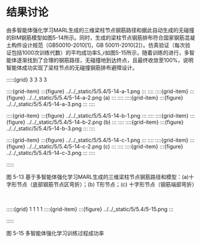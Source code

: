 # 结果讨论

由多智能体强化学习MARL生成的三维梁柱节点钢筋路径和据此自动生成的无碰撞的BIM钢筋模型如图5-14所示。同时，生成的梁柱节点钢筋排布符合国家钢筋混凝土构件设计规范（GB50010-2010[1]，GB 50011-2010[2]）。仿真验证（每次验证包括1000次训练代数）的平均成功率S_r如图5-15所示，随着训练的进行，多智能体逐渐找到了合理的钢筋路径，无碰撞地到达终点，且最终收敛至100%，说明智能体成功实现了梁柱节点的无碰撞钢筋排布避障设计。

:::::{grid} 3 3 3 3

::::{grid-item}
:::{figure} ../../_static/5/5.4/5-14-a-1.png
:::
::::
::::{grid-item}
:::{figure} ../../_static/5/5.4/5-14-a-2.png
(a)
:::
::::
::::{grid-item}
:::{figure} ../../_static/5/5.4/5-14-a-3.png
:::
::::

::::{grid-item}
:::{figure} ../../_static/5/5.4/5-14-b-1.png
:::
::::
::::{grid-item}
:::{figure} ../../_static/5/5.4/5-14-b-2.png
(b)
:::
::::
::::{grid-item}
:::{figure} ../../_static/5/5.4/5-14-b-3.png
:::
::::

::::{grid-item}
:::{figure} ../../_static/5/5.4/5-14-c-1.png
:::
::::
::::{grid-item}
:::{figure} ../../_static/5/5.4/5-14-c-2.png
(c)
:::
::::
::::{grid-item}
:::{figure} ../../_static/5/5.4/5-14-c-3.png
:::
::::

:::::
<div class="show-mid">图 5-13 基于多智能体强化学习MARL生成的三维梁柱节点钢筋路径和模型：(a)十字形节点（底部钢筋节点区弯折）；(b) T形节点；(c) 十字形节点（钢筋端部弯折）</div>
<br>
<br>

:::::{grid} 1 1 1 1
::::{grid-item}
:::{figure} ../../_static/5/5.4/5-15.png
:::

:::::
<div class="show-mid">图 5-15 多智能体强化学习训练过程成功率</div>
<br>
<br>
